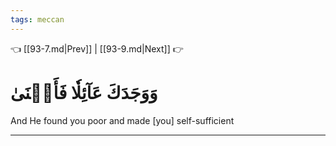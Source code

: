 ```yaml
---
tags: meccan
---
```


👈 [[93-7.md|Prev]] | [[93-9.md|Next]] 👉

# وَوَجَدَكَ عَآئِلٗا فَأَغۡنَىٰ

And He found you poor and made [you] self-sufficient

---

